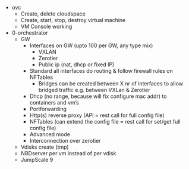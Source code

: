- ovc
  - Create, delete cloudspace
  - Create, start, stop, destroy virtual machine
  - VM Console working
- 0-orchestrator
  - GW
    - Interfaces on GW (upto 100 per GW, any type mix)
      - VXLAN
      - Zerotier
      - Public ip (nat, dhcp or fixed IP)
    - Standard all interfaces do routing & follow firewall rules on NFTables
      - Bridges can be created between X nr of interfaces to allow bridged traffic e.g. between VXLan & Zerotier
    - Dhcp (no range, because will fix configure mac addr) to containers and vm’s
    - Portforwarding
    - Http(s) reverse proxy (API = rest call for full config file)
    - NFTables (can extend the config file = rest call for set/get full config file)
    - Advanced mode
    - Interconnection over zerotier
  - Vdisks create (tmp)
  - NBDserver per vm instead of per vdisk
  - JumpScale 9
